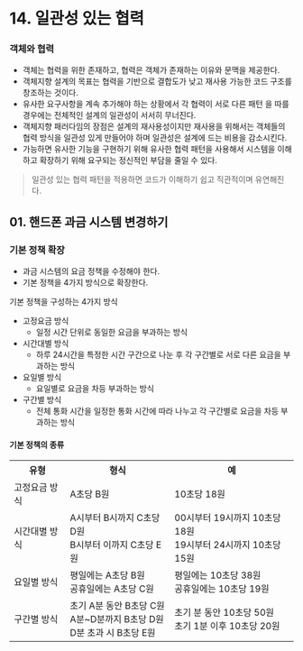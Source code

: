 # 14. 일관성 있는 협력
### 객체와 협력
* 객체는 협력을 위한 존재하고, 협력은 객체가 존재하는 이유와 문맥을 제공한다.
* 객체지향 설계의 목표는 협력을 기반으로 결합도가 낮고 재사용 가능한 코드 구조를 창조하는 것이다.
* 유사한 요구사항을 계속 추가해야 하는 상황에서 각 협력이 서로 다른 패턴 을 따를 경우에는 전체적인 설계의 일관성이 서서히 무너진다.
* 객체지향 패러다임의 장점은 설계의 재사용성이지만 재사용을 위해서는 객체들의 협력 방식을 일관성 있게 만들어야 하며 일관성은 설계에 드는 비용을 감소시킨다.
* 가능하면 유사한 기능을 구현하기 위해 유사한 협력 패턴을 사용해서 시스템을 이해하고 확장하기 위해 요구되는 정신적인 부담을 줄일 수 있다.

> 일관성 있는 협력 패턴을 적용하면 코드가 이해하기 쉽고 직관적이며 유연해진다.

## 01. 핸드폰 과금 시스템 변경하기
### 기본 정책 확장
* 과금 시스템의 요금 정책을 수정해야 한다.
* 기본 정책을 4가지 방식으로 확장한다.

기본 정책을 구성하는 4가지 방식
* 고정요금 방식
  * 일정 시간 단위로 동일한 요금을 부과하는 방식
* 시간대별 방식
  * 하루 24시간을 특정한 시간 구간으로 나눈 후 각 구간별로 서로 다른 요금을 부과하는 방식
* 요일별 방식
  * 요일별로 요금을 차등 부과하는 방식
* 구간별 방식
  * 전체 통화 시간을 일정한 통화 시간에 따라 나누고 각 구간별로 요금을 차등 부과하는 방식

#### 기본 정책의 종류
<table>
    <tr>
        <th>유형</th>
        <th>형식</th>
        <th>예</th>
    </tr>
    <tr>
        <td>고정요금 방식</td>
        <td>A초당 B원</td>
        <td>10초당 18원</td>
    </tr>
    <tr>
        <td>시간대별 방식</td>
        <td>A시부터 B시까지 C초당 D원<br>B시부터 이까지 C초당 E원</td>
        <td>00시부터 19시까지 10초당 18원<br>19시부터 24시까지 10초당 15원</td>
    </tr>
    <tr>
        <td>요일별 방식</td>
        <td>평일에는 A초당 B원<br>공휴일에는 A초당 C원</td>
        <td>평일에는 10초당 38원<br>공휴일에는 10초당 19원</td>
    </tr>
    <tr>
        <td>구간별 방식</td>
        <td>초기 A분 동안 B초당 C원<br>A분~D분까지 B초당 D원<br>D분 초과 시 B초당 E원</td>
        <td>초기 분 동안 10초당 50원<br>초기 1분 이후 10초당 20원</td>
    </tr>
</table>